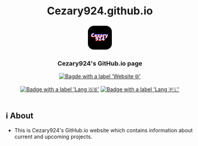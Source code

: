 <div align="center">
   <h1>Cezary924.github.io</h1>
   <h3><img src="8.png" width="64" height="64" alt="Logo" style="border-radius:25%"></h3>
   <h3>Cezary924's GitHub.io page</h3>
   <a href="https://cezary924.github.io/" target="__blank"><img alt="Bagde with a label 'Website 🌐'" src="https://img.shields.io/badge/Website-🌐-4078c0?style=for-the-badge"></a><br/><br/>
   <a href="https://github.com/Cezary924/Cezary924.github.io/blob/master/README.md" target="__blank"><img alt="Badge with a label 'Lang 🇬🇧'" src="https://img.shields.io/badge/Lang-🇬🇧-012169?style=for-the-badge"></a>
   <a href="https://github.com/Cezary924/Cezary924.github.io/blob/master/README.pl-pl.md" target="__blank"><img alt="Badge with a label 'Lang 🇵🇱'" src="https://img.shields.io/badge/Lang-🇵🇱-dc143c?style=for-the-badge"></a>
</div><br/>

## ℹ️ About</h3>
- This is Cezary924's GitHub.io website which contains information about current and upcoming projects.

